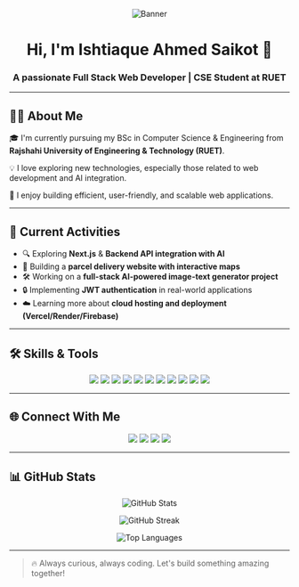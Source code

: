 <!-- Banner Image -->
<p align="center">
  <img src="your-banner.png" alt="Banner" />
</p>

<!-- Name and Designation -->
<h1 align="center">Hi, I'm Ishtiaque Ahmed Saikot 👋</h1>
<h3 align="center">A passionate Full Stack Web Developer | CSE Student at RUET</h3>

---

## 🧑‍💻 About Me

🎓 I'm currently pursuing my BSc in Computer Science & Engineering from **Rajshahi University of Engineering & Technology (RUET)**.

💡 I love exploring new technologies, especially those related to web development and AI integration.

🚀 I enjoy building efficient, user-friendly, and scalable web applications.

---

## 🌱 Current Activities

- 🔍 Exploring **Next.js** & **Backend API integration with AI**
- 🧠 Building a **parcel delivery website with interactive maps**
- 🛠️ Working on a **full-stack AI-powered image-text generator project**
- 🔒 Implementing **JWT authentication** in real-world applications
- ☁️ Learning more about **cloud hosting and deployment (Vercel/Render/Firebase)**

---

## 🛠️ Skills & Tools

<p align="center">
  <img src="https://img.shields.io/badge/HTML5-E34F26?logo=html5&logoColor=white&style=for-the-badge" />
  <img src="https://img.shields.io/badge/CSS3-1572B6?logo=css3&logoColor=white&style=for-the-badge" />
  <img src="https://img.shields.io/badge/JavaScript-F7DF1E?logo=javascript&logoColor=black&style=for-the-badge" />
  <img src="https://img.shields.io/badge/React-61DAFB?logo=react&logoColor=black&style=for-the-badge" />
  <img src="https://img.shields.io/badge/React Router-CA4245?logo=reactrouter&logoColor=white&style=for-the-badge" />
  <img src="https://img.shields.io/badge/Express.js-000000?logo=express&logoColor=white&style=for-the-badge" />
  <img src="https://img.shields.io/badge/MongoDB-47A248?logo=mongodb&logoColor=white&style=for-the-badge" />
  <img src="https://img.shields.io/badge/Firebase-FFCA28?logo=firebase&logoColor=black&style=for-the-badge" />
  <img src="https://img.shields.io/badge/JWT-000000?logo=jsonwebtokens&logoColor=white&style=for-the-badge" />
  <img src="https://img.shields.io/badge/Tailwind_CSS-06B6D4?logo=tailwind-css&logoColor=white&style=for-the-badge" />
  <img src="https://img.shields.io/badge/Git-F05032?logo=git&logoColor=white&style=for-the-badge" />
</p>

---

## 🌐 Connect With Me

<p align="center">
  <a href="mailto:saikotruet30@gmail.com"><img src="https://img.shields.io/badge/Gmail-D14836?logo=gmail&logoColor=white&style=for-the-badge" /></a>
  <a href="https://www.linkedin.com/in/ishtiaque-saikot"><img src="https://img.shields.io/badge/LinkedIn-0077B5?logo=linkedin&logoColor=white&style=for-the-badge" /></a>
  <a href="https://www.facebook.com/saikot.ruet"><img src="https://img.shields.io/badge/Facebook-1877F2?logo=facebook&logoColor=white&style=for-the-badge" /></a>
  <a href="https://github.com/saikot30"><img src="https://img.shields.io/badge/GitHub-181717?logo=github&logoColor=white&style=for-the-badge" /></a>
</p>

---

## 📊 GitHub Stats

<p align="center">
  <img src="https://github-readme-stats.vercel.app/api?username=saikot30&show_icons=true&theme=tokyonight" alt="GitHub Stats" />
</p>

<p align="center">
  <img src="https://github-readme-streak-stats.herokuapp.com/?user=saikot30&theme=tokyonight" alt="GitHub Streak" />
</p>

<p align="center">
  <img src="https://github-readme-stats.vercel.app/api/top-langs/?username=saikot30&layout=compact&theme=tokyonight" alt="Top Languages" />
</p>

---

> 🔥 Always curious, always coding. Let's build something amazing together!
